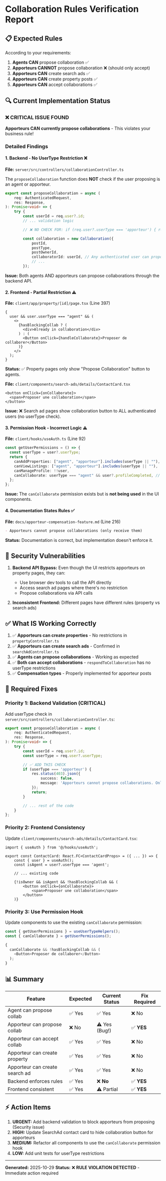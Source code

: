 # Collaboration Rules Verification Report

## 📋 Expected Rules

According to your requirements:

1. **Agents CAN** propose collaboration ✅
2. **Apporteurs CANNOT** propose collaboration ❌ (should only accept)
3. **Apporteurs CAN** create search ads ✅
4. **Apporteurs CAN** create property posts ✅
5. **Apporteurs CAN** accept collaborations ✅

## 🔍 Current Implementation Status

### ❌ **CRITICAL ISSUE FOUND**

**Apporteurs CAN currently propose collaborations** - This violates your business rule!

### Detailed Findings

#### 1. Backend - No UserType Restriction ❌

**File:** `server/src/controllers/collaborationController.ts`

The `proposeCollaboration` function does **NOT** check if the user proposing is an agent or apporteur.

```typescript
export const proposeCollaboration = async (
	req: AuthenticatedRequest,
	res: Response,
): Promise<void> => {
	try {
		const userId = req.user?.id;
		// ... validation logic

		// ❌ NO CHECK FOR: if (req.user?.userType === 'apporteur') { reject }

		const collaboration = new Collaboration({
			postId,
			postType,
			postOwnerId,
			collaboratorId: userId, // Any authenticated user can propose
			// ...
		});
```

**Issue:** Both agents AND apporteurs can propose collaborations through the backend API.

#### 2. Frontend - Partial Restriction ⚠️

**File:** `client/app/property/[id]/page.tsx` (Line 397)

```tsx
{
  user && user.userType === "agent" && (
    <>
      {hasBlockingCollab ? (
        <div>Already in collaboration</div>
      ) : (
        <Button onClick={handleCollaborate}>Proposer de collaborer</Button>
      )}
    </>
  );
}
```

**Status:** ✅ Property pages only show "Propose Collaboration" button to agents.

**File:** `client/components/search-ads/details/ContactCard.tsx`

```tsx
<button onClick={onCollaborate}>
  <span>Proposer une collaboration</span>
</button>
```

**Issue:** ❌ Search ad pages show collaboration button to ALL authenticated users (no userType check).

#### 3. Permission Hook - Incorrect Logic ⚠️

**File:** `client/hooks/useAuth.ts` (Line 92)

```typescript
const getUserPermissions = () => {
  const userType = user?.userType;
  return {
    canAddProperties: ["agent", "apporteur"].includes(userType || ""),
    canViewListings: ["agent", "apporteur"].includes(userType || ""),
    canManageProfile: !!user,
    canCollaborate: userType === "agent" && user?.profileCompleted, // ⚠️ Not used everywhere
  };
};
```

**Issue:** The `canCollaborate` permission exists but is **not being used** in the UI components.

#### 4. Documentation States Rules ✅

**File:** `docs/apporteur-compensation-feature.md` (Line 216)

```markdown
- Apporteurs cannot propose collaborations (only receive them)
```

**Status:** Documentation is correct, but implementation doesn't enforce it.

## 🚨 Security Vulnerabilities

1. **Backend API Bypass:** Even though the UI restricts apporteurs on property pages, they can:

   - Use browser dev tools to call the API directly
   - Access search ad pages where there's no restriction
   - Propose collaborations via API calls

2. **Inconsistent Frontend:** Different pages have different rules (property vs search ads)

## ✅ What IS Working Correctly

1. ✅ **Apporteurs can create properties** - No restrictions in `propertyController.ts`
2. ✅ **Apporteurs can create search ads** - Confirmed in `searchAdController.ts`
3. ✅ **Agents can propose collaborations** - Working as expected
4. ✅ **Both can accept collaborations** - `respondToCollaboration` has no userType restrictions
5. ✅ **Compensation types** - Properly implemented for apporteur posts

## 🔧 Required Fixes

### Priority 1: Backend Validation (CRITICAL)

Add userType check in `server/src/controllers/collaborationController.ts`:

```typescript
export const proposeCollaboration = async (
	req: AuthenticatedRequest,
	res: Response,
): Promise<void> => {
	try {
		const userId = req.user?.id;
		const userType = req.user?.userType;

		// ✅ ADD THIS CHECK
		if (userType === 'apporteur') {
			res.status(403).json({
				success: false,
				message: 'Apporteurs cannot propose collaborations. Only agents can propose.',
			});
			return;
		}

		// ... rest of the code
	}
};
```

### Priority 2: Frontend Consistency

Update `client/components/search-ads/details/ContactCard.tsx`:

```tsx
import { useAuth } from '@/hooks/useAuth';

export const ContactCard: React.FC<ContactCardProps> = ({ ... }) => {
	const { user } = useAuth();
	const isAgent = user?.userType === 'agent';

	// ... existing code

	{!isOwner && isAgent && !hasBlockingCollab && (
		<button onClick={onCollaborate}>
			<span>Proposer une collaboration</span>
		</button>
	)}
```

### Priority 3: Use Permission Hook

Update components to use the existing `canCollaborate` permission:

```typescript
const { getUserPermissions } = useUserTypeHelpers();
const { canCollaborate } = getUserPermissions();

{
  canCollaborate && !hasBlockingCollab && (
    <Button>Proposer de collaborer</Button>
  );
}
```

## 📊 Summary

| Feature                        | Expected | Current Status | Fix Required |
| ------------------------------ | -------- | -------------- | ------------ |
| Agent can propose collab       | ✅ Yes   | ✅ Yes         | ❌ No        |
| Apporteur can propose collab   | ❌ No    | ⚠️ Yes (Bug!)  | ✅ **YES**   |
| Apporteur can accept collab    | ✅ Yes   | ✅ Yes         | ❌ No        |
| Apporteur can create property  | ✅ Yes   | ✅ Yes         | ❌ No        |
| Apporteur can create search ad | ✅ Yes   | ✅ Yes         | ❌ No        |
| Backend enforces rules         | ✅ Yes   | ❌ **No**      | ✅ **YES**   |
| Frontend consistent            | ✅ Yes   | ⚠️ Partial     | ✅ **YES**   |

## ⚡ Action Items

1. **URGENT:** Add backend validation to block apporteurs from proposing (Security issue)
2. **HIGH:** Update SearchAd contact card to hide collaboration button for apporteurs
3. **MEDIUM:** Refactor all components to use the `canCollaborate` permission hook
4. **LOW:** Add unit tests for userType restrictions

---

**Generated:** 2025-10-29
**Status:** ❌ **RULE VIOLATION DETECTED** - Immediate action required
